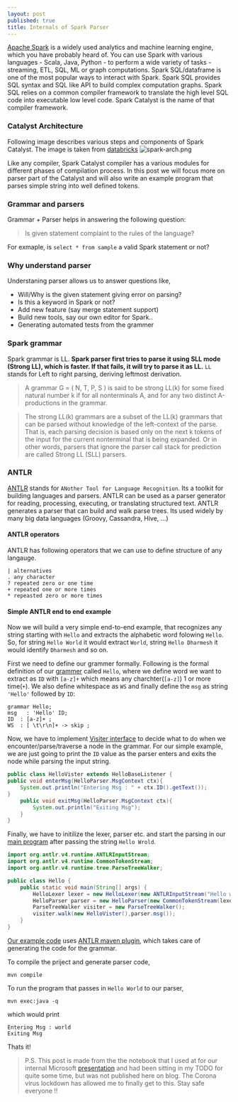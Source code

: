 ```yaml
---
layout: post
published: true
title: Internals of Spark Parser
---
```


[Apache Spark](https://spark.apache.org/) is a widely used analytics and machine learning engine, which you have probably heard of. You can use Spark with various languages - Scala, Java, Python - to perform a wide variety of tasks - streaming, ETL, SQL, ML or graph computations. Spark SQL/dataframe is one of the most popular ways to interact with Spark. Spark SQL provides SQL syntax and SQL like API to build complex computation graphs. Spark SQL relies on a common compiler framework to translate the high level SQL code into executable low level code. Spark Catalyst is the name of that compiler framework. 

### Catalyst Architecture

Following image describes various steps and components of Spark Catalyst. The image is taken from [databricks](https://databricks.com/glossary/catalyst-optimizer)
![spark-arch.png]({{site.baseurl}}/images/spark-arch.png)

Like any compiler, Spark Catalyst compiler has a various modules for different phases of compilation process. In this post we will focus more on parser part of the Catalyst and will also write an example program that parses simple string into well defined tokens.

### Grammar and parsers

Grammar + Parser helps in answering the following question: 
>Is given statement complaint to the rules of the language? 

For exmaple, is ``select * from sample`` a valid Spark statement or not?


### Why understand parser 

Understaning parser allows us to answer questions like, 

* Will/Why is the given statement giving error on parsing?
* Is this a keyword in Spark or not? 
* Add new feature (say merge statement support)
* Build new tools, say our own editor for Spark..
* Generating automated tests from the grammer


### Spark grammar

Spark grammar is LL. **Spark parser first tries to parse it using SLL mode (Strong LL), which is faster. If that fails, it will try to parse it as LL.** `LL` stands for Left to right parsing, deriving leftmost derivation.

> A grammar G = ( N, T, P, S ) is said to be strong LL(k) for some fixed natural number k if for all nonterminals A, and for any two distinct A-productions in the grammar. 

> The strong LL(k) grammars are a subset of the LL(k) grammars that can be parsed without knowledge of the left-context of the parse. That is, each parsing decision is based only on the next k tokens of the input for the current nonterminal that is being expanded. Or in other words, parsers that ignore the parser call stack for prediction are called Strong LL (SLL) parsers.


### ANTLR

[ANTLR](https://www.antlr.org/) stands for `ANother Tool for Language Recognition`. Its a toolkit for building languages and parsers. ANTLR can be used as a parser generator for reading, processing, executing, or translating structured text. ANTLR generates a parser that can build and walk parse trees. Its used widely by many big data languages (Groovy, Cassandra, Hive, …)

#### ANTLR operators

ANTLR has following operators that we can use to define structure of any langauge. 

```
| alternatives
. any character
? repeated zero or one time
+ repeated one or more times
* repeasted zero or more times
```

#### Simple ANTLR end to end example

Now we will build a very simple end-to-end example, that recognizes any string starting with `Hello` and extracts the alphabetic word folowing `Hello`. So, for string `Hello World` it would extract `World`, string `Hello Dharmesh` it would identify `Dharmesh` and so on. 

First we need to define our grammer formally. Following is the formal definition of our [grammer](https://github.com/dharmeshkakadia/hello-antlr/blob/master/src/main/antlr4/Hello.g4) called `Hello`, where we define word we want to extract as `ID` with `[a-z]+` which means any charchter(`[a-z]`) 1 or more time(`+`). We also define whitespace as `WS` and finally define the `msg` as string `'Hello'` followed by `ID`:

```antlr-java
grammar Hello;
msg   : 'Hello' ID;
ID  : [a-z]+ ;
WS  : [ \t\r\n]+ -> skip ;
```

Now, we have to implement [Visiter interface](https://github.com/dharmeshkakadia/hello-antlr/blob/master/src/main/java/HelloVister.java) to decide what to do when we encounter/parse/traverse a node in the grammar. For our simple example, we are just going to print the `ID` value as the parser enters and exits the node while parsing the input string. 

```java
public class HelloVister extends HelloBaseListener {
public void enterMsg(HelloParser.MsgContext ctx){
	System.out.println("Entering Msg : " + ctx.ID().getText());
}
	public void exitMsg(HelloParser.MsgContext ctx){
		System.out.println("Exiting Msg");
	}
}
```

Finally, we have to initilize the lexer, parser etc. and start the parsing in our [main program](https://github.com/dharmeshkakadia/hello-antlr/blob/master/src/main/java/Hello.java) after passing the string `Hello Wrold`.

```java
import org.antlr.v4.runtime.ANTLRInputStream;
import org.antlr.v4.runtime.CommonTokenStream;
import org.antlr.v4.runtime.tree.ParseTreeWalker;

public class Hello {
	public static void main(String[] args) {
		HelloLexer lexer = new HelloLexer(new ANTLRInputStream("Hello world"));
		HelloParser parser = new HelloParser(new CommonTokenStream(lexer));
		ParseTreeWalker visiter = new ParseTreeWalker();
		visiter.walk(new HelloVister(),parser.msg());
	}
}

```

[Our example code](https://github.com/dharmeshkakadia/hello-antlr) uses [ANTLR maven plugin](https://www.antlr.org/api/maven-plugin/latest/), which takes care of generating the code for the grammar. 

To compile the priject and generate parser code,

```
mvn compile
```

To run the program that passes in `Hello World` to our parser,

```
mvn exec:java -q
```

which would print
```
Entering Msg : world
Exiting Msg

```

Thats it! 

> P.S. This post is made from the the notebook that I used at for our internal Microsoft [presentation](https://github.com/dharmeshkakadia/spark-internals) and had been sitting in my TODO for quite some time, but was not published here on blog. The Corona virus lockdown has allowed me to finally get to this. Stay safe everyone !!
